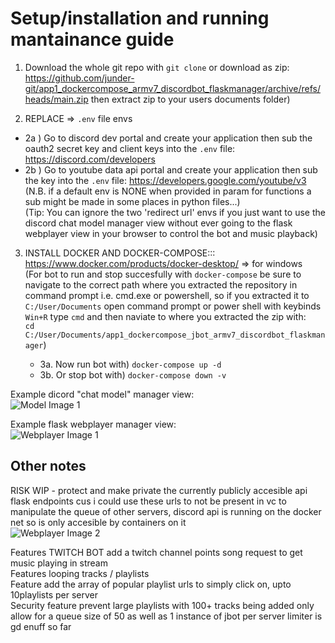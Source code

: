 # Setup/installation and running mantainance guide  
  
1) Download the whole git repo with ```git clone``` or download as zip: https://github.com/junder-git/app1_dockercompose_armv7_discordbot_flaskmanager/archive/refs/heads/main.zip then extract zip to your users documents folder)  
  
2) REPLACE => ```.env``` file envs  
  - 2a ) Go to discord dev portal and create your application then sub the oauth2 secret key and client keys into the ```.env``` file: https://discord.com/developers  
  - 2b ) Go to youtube data api portal and create your application then sub the key into the ```.env``` file: https://developers.google.com/youtube/v3    
(N.B. if a default env is NONE when provided in param for functions a sub might be made in some places in python files...)  
(Tip: You can ignore the two 'redirect url' envs if you just want to use the discord chat model manager view without ever going to the flask webplayer view in your browser to control the bot and music playback)  
  
3) INSTALL DOCKER AND DOCKER-COMPOSE::: https://www.docker.com/products/docker-desktop/ => for windows  
   (For bot to run and stop succesfully with ```docker-compose``` be sure to navigate to the correct path where you extracted the repository in command prompt i.e. cmd.exe or powershell, so if you extracted it to ```C:/User/Documents``` open command prompt or power shell with keybinds ```Win+R``` type ```cmd``` and then naviate to where you extracted the zip with:  
   ```cd C:/User/Documents/app1_dockercompose_jbot_armv7_discordbot_flaskmanager```)  
     
   - 3a. Now run bot with) ```docker-compose up -d```  
   - 3b. Or stop bot with) ```docker-compose down -v```  
     
Example dicord "chat model" manager view:  
![Model Image 1](READMEresources/discord_chat_model_example.png)  
  
Example flask webplayer manager view:  
![Webplayer Image 1](READMEresources/flask_webapp_example.png)    
  
  
## Other notes  
  
RISK WIP - protect and make private the currently publicly accesible api flask endpoints cus i could use these urls to not be present in vc to manipulate the queue of other servers, discord api is running on the docker net so is only accesible by containers on it    
![Webplayer Image 2](READMEresources/flask_endpoints.png) 
  
Features TWITCH BOT  add a twitch channel points song request to get music playing in stream   
Features looping tracks / playlists  
Feature add the array of popular playlist urls to simply click on, upto 10playlists per server  
Security feature prevent large playlists with 100+ tracks being added only allow for a queue size of 50 as well as 1 instance of jbot per server limiter is gd enuff so far    
  
